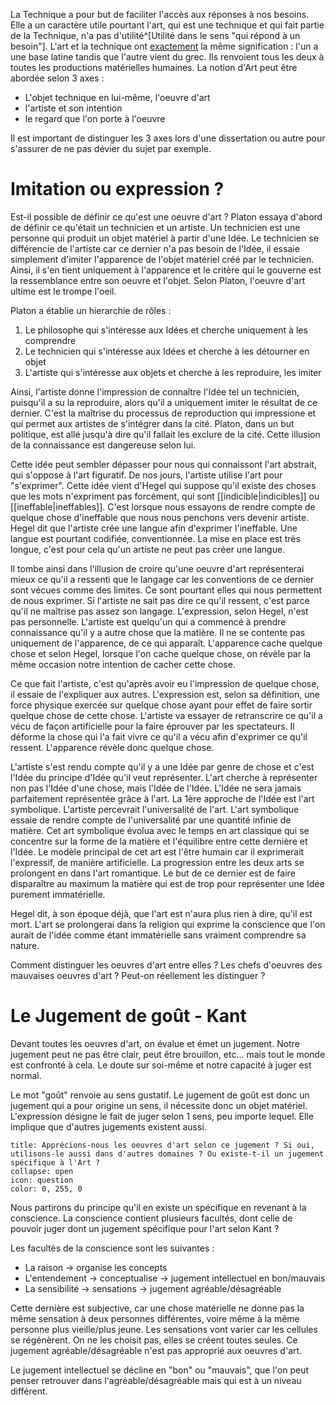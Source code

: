 La Technique a pour but de faciliter l'accès aux réponses à nos besoins. Elle a un caractère utile pourtant l'art, qui est une technique et qui fait partie de la Technique, n'a pas d'utilité^[Utilité dans le sens "qui répond à un besoin"]. L'art et la technique ont <u>exactement</u> la même signification : l'un a une base latine tandis que l'autre vient du grec. Ils renvoient tous les deux à toutes les productions matérielles humaines. La notion d'Art peut être abordée selon 3 axes :
- L'objet technique en lui-même, l'oeuvre d'art
- l'artiste et son intention
- le regard que l'on porte à l'oeuvre

Il est important de distinguer les 3 axes lors d'une dissertation ou autre pour s'assurer de ne pas dévier du sujet par exemple.
# Imitation ou expression ?
Est-il possible de définir ce qu'est une oeuvre d'art ? Platon essaya d'abord de définir ce qu'était un technicien et un artiste. Un technicien est une personne qui produit un objet matériel à partir d'une Idée. Le technicien se différencie de l'artiste car ce dernier n'a pas besoin de l'Idée, il essaie simplement d'imiter l'apparence de l'objet matériel créé par le technicien. Ainsi, il s'en tient uniquement à l'apparence et le critère qui le gouverne est la ressemblance entre son oeuvre et l'objet. Selon Platon, l'oeuvre d'art ultime est le trompe l'oeil.

Platon a établie un hierarchie de rôles :
1. Le philosophe qui s'intéresse aux Idées et cherche uniquement à les comprendre
2. Le technicien qui s'intéresse aux Idées et cherche à les détourner en objet
3. L'artiste qui s'intéresse aux objets et cherche à les reproduire, les imiter

Ainsi, l'artiste donne l'impression de connaître l'Idée tel un technicien, puisqu'il a su la reproduire, alors qu'il a uniquement imiter le résultat de ce dernier. C'est la maîtrise du processus de reproduction qui impressione et qui permet aux artistes de s'intégrer dans la cité. Platon, dans un but politique, est allé jusqu'à dire qu'il fallait les exclure de la cité. Cette illusion de la connaissance est dangereuse selon lui. 

Cette idée peut sembler dépasser pour nous qui connaissont l'art abstrait, qui s'oppose à l'art figuratif. De nos jours, l'artiste utilise l'art pour "s'exprimer". Cette idée vient d'Hegel qui suppose qu'il existe des choses que les mots n'expriment pas forcément, qui sont [[indicible|indicibles]] ou [[ineffable|ineffables]]. C'est lorsque nous essayons de rendre compte de quelque chose d'ineffable que nous nous penchons vers devenir artiste. Hegel dit que l'artiste crée une langue afin d'exprimer l'ineffable. Une langue est pourtant codifiée, conventionnée. La mise en place est très longue, c'est pour cela qu'un artiste ne peut pas créer une langue.

Il tombe ainsi dans l'illusion de croire qu'une oeuvre d'art représenterai mieux ce qu'il a ressenti que le langage car les conventions de ce dernier sont vécues comme des limites. Ce sont pourtant elles qui nous permettent de nous exprimer. Si l'artiste ne sait pas dire ce qu'il ressent, c'est parce qu'il ne maîtrise pas assez son langage. L'expression, selon Hegel, n'est pas personnelle. L'artiste est quelqu'un qui a commencé à prendre connaissance qu'il y a autre chose que la matière. Il ne se contente pas uniquement de l'apparence, de ce qui apparaît. L'apparence cache quelque chose et selon Hegel, lorsque l'on cache quelque chose, on révèle par la même occasion notre intention de cacher cette chose.

Ce que fait l'artiste, c'est qu'après avoir eu l'impression de quelque chose, il essaie de l'expliquer aux autres. L'expression est, selon sa définition, une force physique exercée sur quelque chose ayant pour effet de faire sortir quelque chose de cette chose. L'artiste va essayer de retranscrire ce qu'il a vécu de façon artificielle pour la faire éprouver par les spectateurs. Il déforme la chose qui l'a fait vivre ce qu'il a vécu afin d'exprimer ce qu'il ressent. L'apparence révèle donc quelque chose.

L'artiste s'est rendu compte qu'il y a une Idée par genre de chose et c'est l'Idée du principe d'Idée qu'il veut représenter. L'art cherche à représenter non pas l'Idée d'une chose, mais l'Idée de l'Idée. L'Idée ne sera jamais parfaitement représentée grâce à l'art. La 1ère approche de l'Idée est l'art symbolique. L'artiste percevrait l'universalité de l'art. L'art symbolique essaie de rendre compte de l'universalité par une quantité infinie de matière. Cet art symbolique évolua avec le temps en art classique qui se concentre sur la forme de la matière et l'équilibre entre cette dernière et l'Idée. Le modèle principal de cet art est l'être humain car il exprimerait l'expressif, de manière artificielle. La progression entre les deux arts se prolongent en dans l'art romantique. Le but de ce dernier est de faire disparaître au maximum la matière qui est de trop pour représenter une Idée purement immatérielle. 

Hegel dit, à son époque déjà, que l'art est n'aura plus rien à dire, qu'il est mort. L'art se prolongerai dans la religion qui exprime la conscience que l'on aurait de l'idée comme étant immatérielle sans vraiment comprendre sa nature.

Comment distinguer les oeuvres d'art entre elles ? Les chefs d'oeuvres des mauvaises oeuvres d'art ? Peut-on réellement les distinguer ?

# Le Jugement de goût - Kant
Devant toutes les oeuvres d'art, on évalue et émet un jugement. Notre jugement peut ne pas être clair, peut être brouillon, etc... mais tout le monde est confronté à cela. Le doute sur soi-même et notre capacité à juger est normal. 

Le mot "goût" renvoie au sens gustatif. Le jugement de goût est donc un jugement qui a pour origine un sens, il nécessite donc un objet matériel. L'expression désigne le fait de juger selon 1 sens, peu importe lequel. Elle implique que d'autres jugements existent aussi. 
```ad-help
title: Apprécions-nous les oeuvres d'art selon ce jugement ? Si oui, utilisons-le aussi dans d'autres domaines ? Ou existe-t-il un jugement spécifique à l'Art ?
collapse: open
icon: question
color: 0, 255, 0
```

Nous partirons du principe qu'il en existe un spécifique en revenant à la conscience. La conscience contient plusieurs facultés, dont celle de pouvoir juger dont un jugement spécifique pour l'art selon Kant ?

Les facultés de la conscience sont les suivantes :
- La raison -> organise les concepts
- L'entendement -> conceptualise -> jugement intellectuel en bon/mauvais
- La sensibilité -> sensations -> jugement agréable/désagréable

Cette dernière est subjective, car une chose matérielle ne donne pas la même sensation à deux personnes différentes, voire même à la même personne plus vieille/plus jeune. Les sensations vont varier car les cellules se régénèrent. On ne les choisit pas, elles se créent toutes seules. Ce jugement agréable/désagréable n'est pas approprié aux oeuvres d'art.

Le jugement intellectuel se décline en "bon" ou "mauvais", que l'on peut penser retrouver dans l'agréable/désagréable mais qui est à un niveau différent.